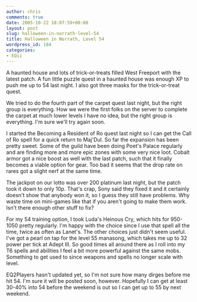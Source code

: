 ```yaml
---
author: chris
comments: true
date: 2005-10-22 18:07:59+00:00
layout: post
slug: halloween-in-norrath-level-54
title: Halloween in Norrath, Level 54
wordpress_id: 184
categories:
- EQii
---
```


A haunted house and lots of trick-or-treats filled West Freeport with the latest patch. A fun little puzzle quest in a haunted house was enough XP to push me up to 54 last night. I also got three masks for the trick-or-treat quest.

We tried to do the fourth part of the carpet quest last night, but the right group is everything. How we were the first folks on the server to complete the carpet at much lower levels I have no idea, but the right group is everything. I'm sure we'll try again soon.

I started the Becoming a Resident of Ro quest last night so I can get the Call of Ro spell for a quick return to Maj'Dul. So far the expansion has been pretty sweet. Some of the guild have been doing Poet's Palace regularly and are finding more and more epic zones with some very nice loot. Cobalt armor got a nice boost as well with the last patch, such that it finally becomes a viable option for gear. Too bad it seems that the drop rate on rares got a slight nerf at the same time.

The jackpot on our lotto was over 200 platinum last night, but the patch took it down to only 10p. That's crap, Sony said they fixed it and it certainly doesn't show that anybody won it, so I guess they still have problems. Why waste time on mini-games like that if you aren't going to make them work. Isn't there enough other stuff to fix?

For my 54 training option, I took Luda's Heinous Cry, which hits for 950-1050 pretty regularly. I'm happy with the choice since I use that spell all the time, twice as often as Lanet's. The other choices just didn't seem useful. I've got a pearl on tap for the level 55 manasong, which takes me up to 32 power per tick at Adept III. So good times all around there as I roll into my T6 spells and abilities I feel a bit more powerful against the same mobs. Something to get used to since weapons and spells no longer scale with level. 

EQ2Players hasn't updated yet, so I'm not sure how many dirges before me hit 54. I'm sure it will be posted soon, however. Hopefully I can get at least 30-40% into 54 before the weekend is out so I can get up to 55 by next weekend.

